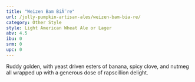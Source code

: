 ```yaml
---
title: "Weizen Bam BiÃ¨re"
url: /jolly-pumpkin-artisan-ales/weizen-bam-bia-re/
category: Other Style
style: Light American Wheat Ale or Lager
abv: 4.5
ibu: 0
srm: 0
upc: 0
---
```

Ruddy golden, with yeast driven esters of banana, spicy clove, and nutmeg all wrapped up with a generous dose of rapscillion delight.
